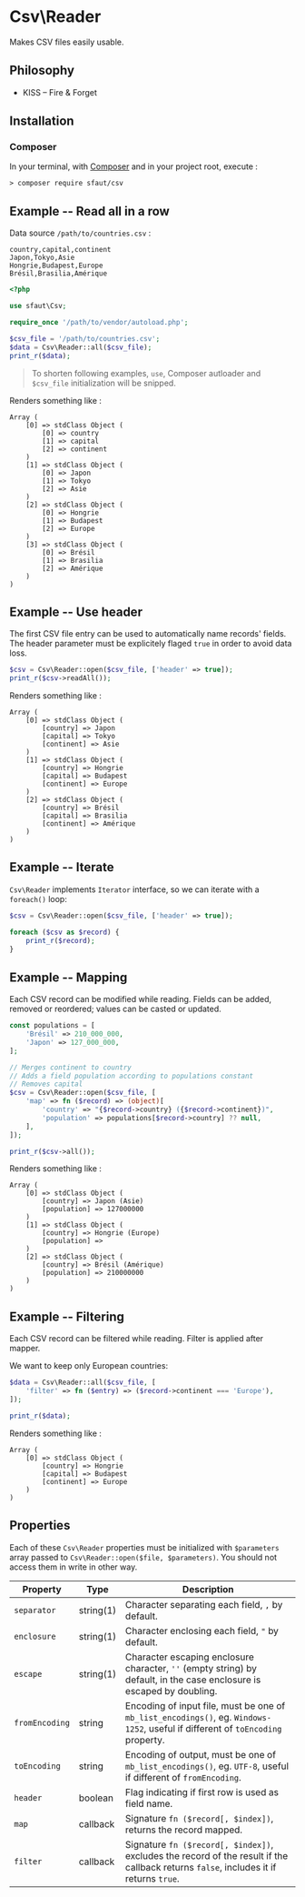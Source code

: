 # Csv\Reader

Makes CSV files easily usable.

## Philosophy

- KISS – Fire & Forget

## Installation

### Composer

In your terminal, with [Composer](https://getcomposer.org/) and in your project root, execute :

```
> composer require sfaut/csv
```

## Example -- Read all in a row

Data source `/path/to/countries.csv` :

```
country,capital,continent
Japon,Tokyo,Asie
Hongrie,Budapest,Europe
Brésil,Brasilia,Amérique
```

```php
<?php

use sfaut\Csv;

require_once '/path/to/vendor/autoload.php';

$csv_file = '/path/to/countries.csv';
$data = Csv\Reader::all($csv_file);
print_r($data);
```

> To shorten following examples, `use`, Composer autloader and `$csv_file` initialization will be snipped.

Renders something like :

```
Array (
    [0] => stdClass Object (
        [0] => country
        [1] => capital
        [2] => continent
    )
    [1] => stdClass Object (
        [0] => Japon
        [1] => Tokyo
        [2] => Asie
    )
    [2] => stdClass Object (
        [0] => Hongrie
        [1] => Budapest
        [2] => Europe
    )
    [3] => stdClass Object (
        [0] => Brésil
        [1] => Brasilia
        [2] => Amérique
    )
)
```

## Example -- Use header

The first CSV file entry can be used to automatically name records' fields.
The header parameter must be explicitely flaged `true` in order to avoid data loss.

```php
$csv = Csv\Reader::open($csv_file, ['header' => true]);
print_r($csv->readAll());
```

Renders something like :

```
Array (
    [0] => stdClass Object (
        [country] => Japon
        [capital] => Tokyo
        [continent] => Asie
    )
    [1] => stdClass Object (
        [country] => Hongrie
        [capital] => Budapest
        [continent] => Europe
    )
    [2] => stdClass Object (
        [country] => Brésil
        [capital] => Brasilia
        [continent] => Amérique
    )
)
```

## Example -- Iterate

`Csv\Reader` implements `Iterator` interface, so we can iterate with a `foreach()` loop:

```php
$csv = Csv\Reader::open($csv_file, ['header' => true]);

foreach ($csv as $record) {
    print_r($record);
}
```

## Example -- Mapping

Each CSV record can be modified while reading. Fields can be added, removed or reordered; values can be casted or updated.

```php
const populations = [
    'Brésil' => 210_000_000,
    'Japon' => 127_000_000,
];

// Merges continent to country
// Adds a field population according to populations constant
// Removes capital
$csv = Csv\Reader::open($csv_file, [
    'map' => fn ($record) => (object)[
        'country' => "{$record->country} ({$record->continent})",
        'population' => populations[$record->country] ?? null,
    ],
]);

print_r($csv->all());
```

Renders something like :

```
Array (
    [0] => stdClass Object (
        [country] => Japon (Asie)
        [population] => 127000000
    )
    [1] => stdClass Object (
        [country] => Hongrie (Europe)
        [population] =>
    )
    [2] => stdClass Object (
        [country] => Brésil (Amérique)
        [population] => 210000000
    )
)
```

## Example -- Filtering

Each CSV record can be filtered while reading. Filter is applied after mapper.

We want to keep only European countries:

```php
$data = Csv\Reader::all($csv_file, [
    'filter' => fn ($entry) => ($record->continent === 'Europe'),
]);

print_r($data);
```

Renders something like :

```
Array (
    [0] => stdClass Object (
        [country] => Hongrie
        [capital] => Budapest
        [continent] => Europe
    )
)
```

## Properties

Each of these `Csv\Reader` properties must be initialized with `$parameters` array passed to `Csv\Reader::open($file, $parameters)`.
You should not access them in write in other way.

|Property         |Type        |Description                                                                                                                          |
|-----------------|------------|-------------------------------------------------------------------------------------------------------------------------------------|
|`separator`      |string(1)   |Character separating each field, `,` by default.                                                                                     |
|`enclosure`      |string(1)   |Character enclosing each field, `"` by default.                                                                                      |
|`escape`         |string(1)   |Character escaping enclosure character, `''` (empty string) by default, in the case enclosure is escaped by doubling.                |
|`fromEncoding`   |string      |Encoding of input file, must be one of `mb_list_encodings()`, eg. `Windows-1252`, useful if different of `toEncoding` property.      |
|`toEncoding`     |string      |Encoding of output, must be one of `mb_list_encodings()`, eg. `UTF-8`, useful if different of `fromEncoding`.                        |
|`header`         |boolean     |Flag indicating if first row is used as field name.                                                                                  |
|`map`            |callback    |Signature `fn ($record[, $index])`, returns the record mapped.                                                                       |
|`filter`         |callback    |Signature `fn ($record[, $index])`, excludes the record of the result if the callback returns `false`, includes it if returns `true`.|
